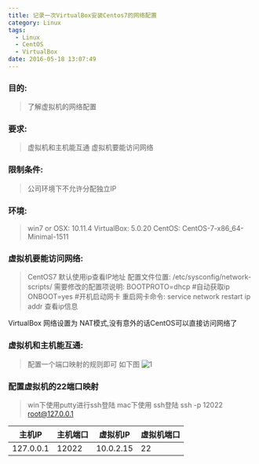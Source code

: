 ```yaml
---
title: 记录一次VirtualBox安装Centos7的网络配置
category: Linux
tags:
  - Linux
  - CentOS
  - VirtualBox
date: 2016-05-18 13:07:49
---
```


### 目的:
> 了解虚拟机的网络配置

### 要求:
> 虚拟机和主机能互通
虚拟机要能访问网络

### 限制条件:
> 公司环境下不允许分配独立IP

### 环境:
> win7 or OSX: 10.11.4
VirtualBox: 5.0.20
CentOS: CentOS-7-x86_64-Minimal-1511

### 虚拟机要能访问网络:
> CentOS7 默认使用ip查看IP地址
配置文件位置:  /etc/sysconfig/network-scripts/
需要修改的配置项说明:
BOOTPROTO=dhcp #自动获取ip
ONBOOT=yes #开机启动网卡
重启网卡命令: service network restart
ip addr 查看ip信息

VirtualBox 网络设置为 NAT模式,没有意外的话CentOS可以直接访问网络了

### 虚拟机和主机能互通:
> 配置一个端口映射的规则即可
如下图
![1](http://githubblog-10030337.file.myqcloud.com/linux-virtualbox-centos7-network.png?sign=sKS+edOG1gppcj+qhNL5Rxb5vDRhPTEwMDMwMzM3Jms9QUtJRGNDZFJ2aDZITWsyTE1SNDFEMHo1SERFbzlORndwcWcxJmU9MTQ2NjQzNTI3NCZ0PTE0NjM4NDMyNzQmcj02ODYxNDcyMjAmZj0vbGludXgtdmlydHVhbGJveC1jZW50b3M3LW5ldHdvcmsucG5nJmI9Z2l0aHViYmxvZw==)

### 配置虚拟机的22端口映射
> win下使用putty进行ssh登陆
mac下使用 ssh登陆 ssh -p 12022 root@127.0.0.1

|主机IP|主机端口|虚拟机IP|虚拟机端口|
|-----|-----|-----|-----|
|127.0.0.1|12022|10.0.2.15|22|